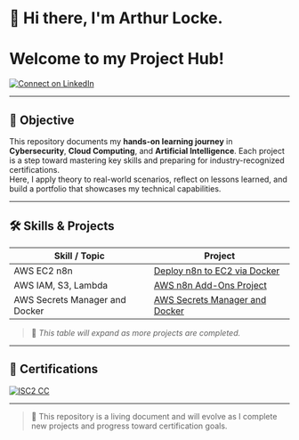 # 👋 Hi there, I'm Arthur Locke. 
# Welcome to my Project Hub!

[![Connect on LinkedIn](https://img.shields.io/badge/LinkedIn-Connect-blue?logo=linkedin)](https://www.linkedin.com/in/arthur-locke/)

---

## 🧭 Objective

This repository documents my **hands-on learning journey** in **Cybersecurity**, **Cloud Computing**, and **Artificial Intelligence**. Each project is a step toward mastering key skills and preparing for industry-recognized certifications.  
Here, I apply theory to real-world scenarios, reflect on lessons learned, and build a portfolio that showcases my technical capabilities.

---

## 🛠️ Skills & Projects

| Skill / Topic                    | Project                                                                 |
|----------------------------------|-------------------------------------------------------------------------|
| AWS EC2 n8n                | [Deploy n8n to EC2 via Docker](./cloud/aws-n8n)                   |
| AWS IAM, S3, Lambda | [AWS n8n Add-Ons Project](./cloud/aws-n8n-addons/README.md) |
| AWS Secrets Manager and Docker | [AWS Secrets Manager and Docker](./cloud/aws-secrets-manager/README.md)  |

> 📝 *This table will expand as more projects are completed.*

---

## 🧪 Certifications

[![ISC2 CC](https://images.credly.com/size/340x340/images/e98395d6-e705-430a-98d8-9bfbadbf97f2/image.png)](https://www.credly.com/badges/2054310e-e8ff-4b2d-8fa7-ab33a975c32c/linked_in?t=st7jq3)

---

> 🚧 This repository is a living document and will evolve as I complete new projects and progress toward certification goals.

